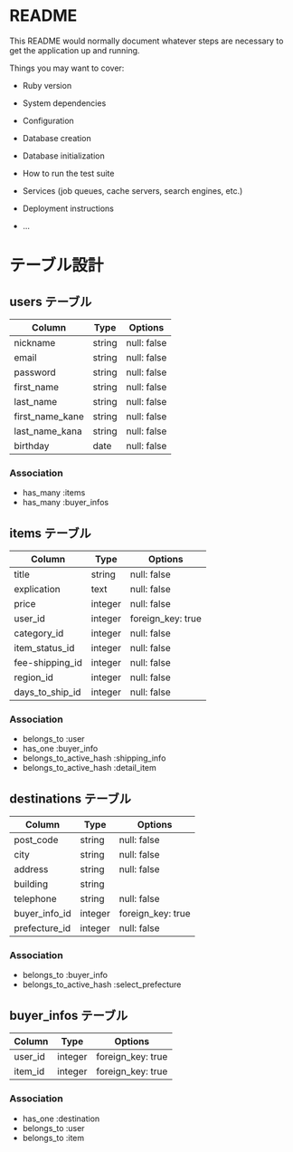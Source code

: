 # README

This README would normally document whatever steps are necessary to get the
application up and running.

Things you may want to cover:

* Ruby version

* System dependencies

* Configuration

* Database creation

* Database initialization

* How to run the test suite

* Services (job queues, cache servers, search engines, etc.)

* Deployment instructions

* ...

# テーブル設計

## users テーブル

| Column          | Type   | Options     |
| --------------- | ------ | ----------- |
| nickname        | string | null: false |
| email           | string | null: false |
| password        | string | null: false |
| first_name      | string | null: false |
| last_name       | string | null: false |
| first_name_kane | string | null: false |
| last_name_kana  | string | null: false | 
| birthday        | date   | null: false |

### Association 

- has_many :items
- has_many :buyer_infos


## items テーブル

| Column          | Type       | Options           |
| --------------- | ---------- | ----------------- |
| title           | string     | null: false       |
| explication     | text       | null: false       |
| price           | integer    | null: false       |
| user_id         | integer    | foreign_key: true |
| category_id     | integer    | null: false       |
| item_status_id  | integer    | null: false       |
| fee-shipping_id | integer    | null: false       |
| region_id       | integer    | null: false       |
| days_to_ship_id | integer    | null: false       |

### Association

- belongs_to :user
- has_one :buyer_info
- belongs_to_active_hash :shipping_info
- belongs_to_active_hash :detail_item


## destinations テーブル

| Column        | Type       | Options           |
| ------------- | ---------- | ----------------- |
| post_code     | string     | null: false       |  
| city          | string     | null: false       |
| address       | string     | null: false       |
| building      | string     |                   |
| telephone     | string     | null: false       |
| buyer_info_id | integer    | foreign_key: true |
| prefecture_id | integer    | null: false       |

### Association

- belongs_to :buyer_info
- belongs_to_active_hash :select_prefecture


## buyer_infos テーブル

| Column      | Type    | Options           |
| ----------- | ------- | ----------------- |
| user_id     | integer | foreign_key: true |
| item_id     | integer | foreign_key: true |

### Association 

- has_one :destination
- belongs_to :user
- belongs_to :item

